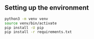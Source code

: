 ## Setting up the environment

```bash
python3 -m venv venv
source venv/bin/activate
pip install -U pip
pip install -r requirements.txt
```
